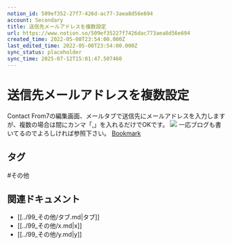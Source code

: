 ```yaml
---
notion_id: 509ef352-27f7-426d-ac77-3aea8d56e694
account: Secondary
title: 送信先メールアドレスを複数設定
url: https://www.notion.so/509ef35227f7426dac773aea8d56e694
created_time: 2022-05-08T23:54:00.000Z
last_edited_time: 2022-05-08T23:54:00.000Z
sync_status: placeholder
sync_time: 2025-07-12T15:01:47.507460
---
```

# 送信先メールアドレスを複数設定

Contact From7の編集画面、メールタブで送信先にメールアドレスを入力しますが、複数の場合は間にカンマ「,」を入れるだけでOKです。
![](https://prod-files-secure.s3.us-west-2.amazonaws.com/d58fe38c-a9d4-4466-aed9-85604b7b2c6d/fdc4e1a1-d1db-4ec4-b971-0f165fa2e0bd/contact-form7-mail-address04.jpeg?X-Amz-Algorithm=AWS4-HMAC-SHA256&X-Amz-Content-Sha256=UNSIGNED-PAYLOAD&X-Amz-Credential=ASIAZI2LB466XDCM4E2Z%2F20250719%2Fus-west-2%2Fs3%2Faws4_request&X-Amz-Date=20250719T070021Z&X-Amz-Expires=3600&X-Amz-Security-Token=IQoJb3JpZ2luX2VjEIX%2F%2F%2F%2F%2F%2F%2F%2F%2F%2FwEaCXVzLXdlc3QtMiJHMEUCIQDcVNhcrODffrnYsl%2F6bPvpeH7K7YjuKcV5CaFl92SgPwIgRsZrAC6Yy6HSvTntamXJ2rxFbDIgVbtyLj4Ou9mN5VkqiAQInv%2F%2F%2F%2F%2F%2F%2F%2F%2F%2FARAAGgw2Mzc0MjMxODM4MDUiDI2CuiPGqMqmnbS8EyrcA7Qm6r8w3cQwJLdJWVbzDEJanhnzrE99s6Qd6DGAv95ihjOEefMAms%2F8QeeU7yL%2FZ21FD0FpPao4UXS95wfxCoZiJUPpBY45Y6ci0mLPmtVIjDGLeLThz31AqyE6HDgNCJfAPQotTMQkgJyb4P2gFbSVzjF8JRl21yzmm3OIl0EOkzj2AYeBdxv3EtkIp0TBAfQbgKNZKlMKLnHyPrrpHtTSOgKS4587ufaJvdH4fIwYsJuDZLScjCJ%2BMRTQw6vYWdf7jNMsozxAuW0D6NkqraLBgN1JY3z3Y6ESc7ExqE%2BkjqBqhErdWptchcqLQ%2BCB4gQjbC3Hxplfn4CPby9xzKx%2Ffz6sniA054Kax0pTWzBRhHh69OcFTFuyV820qzLUHaIspQ%2BGQg5cvNtkhhc203EKZW5ayybKpqc1M%2B3YwBgIGXh5bzvNy0WXdtqy290oP%2FmY%2FA4YpLSVQwmPT00FurbmdLdm%2FnKuSdi%2FGiPAsZga%2FGcf1i5BGm2BnZLHVr0PtsXy90rB%2FDFKNSMB%2BDB3rjZgX6h50lWBdfUgYF%2BvGW6AEshdwaOHceW5P1qlDuHj1bkrEHYiAGhuAapUEme%2BzKww6S4Fgo%2FDF6jJTdXgLkD3weHgxlSg2TsQiMquMPzE7MMGOqUBNubX%2BYDx%2BVVL5pgiolp8u2qlUkldaY0FnituBQ0z6ZINPb6zbK4a5EixMbHJ2PiHM82PvJByQZcWUtuaphugSLBpo8%2FRUJQGQjurde%2FkHHAaAQBvxynYqj2AdYCwFZy5XH1yrolpcA5gzA1uYnIaqxk6EMZCGhl7lAvmzGT5nSY7XYm71dIyP391QzT6F8aXuiDjdHBwm4wZC%2BIg%2FSjVyRDaQVR3&X-Amz-Signature=1b16b6d3a0d85fce36a2508549ae01e7c6ee0959e1d5a26a9b240202f932d17e&X-Amz-SignedHeaders=host&x-amz-checksum-mode=ENABLED&x-id=GetObject)
一応ブログも書いてるのでよろしければ参照下さい。
[Bookmark](https://junpei-sugiyama.com/contact-form7-mail-address/)

## タグ

#その他 

## 関連ドキュメント

- [[../99_その他/タブ.md|タブ]]
- [[../99_その他/x.md|x]]
- [[../99_その他/y.md|y]]
